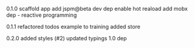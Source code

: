 0.1.0
scaffold app
add jspm@beta dev dep
enable hot reaload
add mobx dep - reactive programming

0.1.1
refactored todos example to training
added store

0.2.0
added styles (#2)
updated typings 1.0 dep
